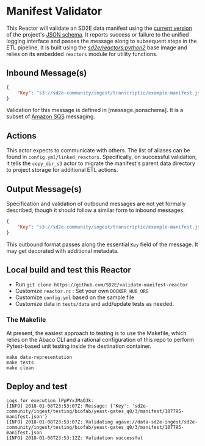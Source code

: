 # Manifest Validator

This Reactor will validate an SD2E data manifest using the [current version][4]
of the project's [JSON schema][3]. It reports success or failure to the unified
logging interface and passes the message along to subsequent steps in the
ETL pipeline. It is built using the *[sd2e/reactors:python2][2]* base image
and relies on its embedded `reactors` module for utility functions.

## Inbound Message(s)

```json
{
    "Key": "s3://sd2e-community/ingest/transcriptic/example-manifest.json"
}
```

Validation for this message is defined in [message.jsonschema]. It is a subset
of [Amazon SQS][1] messaging.

## Actions

This actor expects to communicate with others. The list of aliases can be
found in `config.yml/linked_reactors`. Specifically, on successful validation,
it tells the `copy_dir_s3` actor to migrate the manifest's parent data
directory to project storage for additional ETL actions.

## Output Message(s)

Specification and validation of outbound messages are not yet formally
described, though it should follow a similar form to inbound messages.

```json
{
    "Key": "s3://sd2e-community/ingest/transcriptic/example-manifest.json"
}
```

This outbound format passes along the essential `Key` field of the message.
It may get decorated with additional metadata.

## Local build and test this Reactor

* Run `git clone https://github.com/SD2E/validate-manifest-reactor`
* Customize `reactor.rc` : Set your own `DOCKER_HUB_ORG`
* Customize `config.yml` based on the sample file
* Customize data in `tests/data` and add/update tests as needed.

### The Makefile

At present, the easiest approach to testing is to use the Makefile, which
relies on the Abaco CLI and a rational configuration of this repo to
perform Pytest-based unit testing inside the destination container.

```
make data-representation
make tests
make clean
```

## Deploy and test

```shell
Logs for execution lPpPYxJMaOJk:
[INFO] 2018-01-08T23:53:07Z: Message: {'Key': 'sd2e-community/ingest/testing/biofab/yeast-gates_q0/3/manifest/107795-manifest.json'}
[INFO] 2018-01-08T23:53:07Z: Validating agave://data-sd2e-ingest/sd2e-community/ingest/testing/biofab/yeast-gates_q0/3/manifest/107795-manifest.json
[INFO] 2018-01-08T23:53:12Z: Validation successful
```

[1]: https://aws.amazon.com/sqs/
[2]: https://cloud.docker.com/swarm/sd2e/repository/docker/sd2e/reactors/
[3]: http://json-schema.org/
[4]: https://gitlab.sd2e.org/sd2program/data-representation
